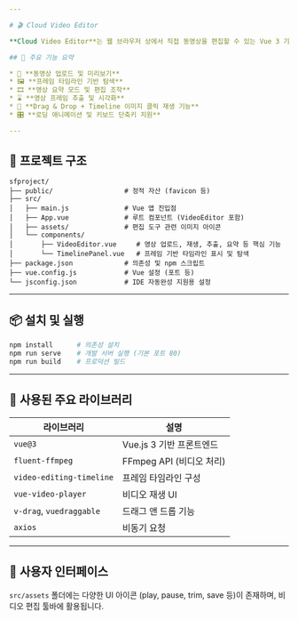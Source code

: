 ```yaml
---

# 🎬 Cloud Video Editor

**Cloud Video Editor**는 웹 브라우저 상에서 직접 동영상을 편집할 수 있는 Vue 3 기반 비디오 편집 플랫폼입니다. 사용자는 동영상을 업로드하고, 재생해보며, 프레임 타임라인을 통해 원하는 시점을 탐색하거나 편집할 수 있습니다.

## 📌 주요 기능 요약

* 🔄 **동영상 업로드 및 미리보기**
* 🖼 **프레임 타임라인 기반 탐색**
* 🎞️ **영상 요약 모드 및 편집 조작**
* ⌛ **영상 프레임 추출 및 시각화**
* 🔧 **Drag & Drop + Timeline 이미지 클릭 재생 기능**
* 🎛 **로딩 애니메이션 및 키보드 단축키 지원**

---
```


## 📁 프로젝트 구조

```
sfproject/
├── public/                  # 정적 자산 (favicon 등)
├── src/
│   ├── main.js              # Vue 앱 진입점
│   ├── App.vue              # 루트 컴포넌트 (VideoEditor 포함)
│   ├── assets/              # 편집 도구 관련 이미지 아이콘
│   └── components/
│       ├── VideoEditor.vue     # 영상 업로드, 재생, 추출, 요약 등 핵심 기능
│       └── TimelinePanel.vue   # 프레임 기반 타임라인 표시 및 탐색
├── package.json             # 의존성 및 npm 스크립트
├── vue.config.js            # Vue 설정 (포트 등)
└── jsconfig.json            # IDE 자동완성 지원용 설정
```

---

## 📦 설치 및 실행

```bash
npm install      # 의존성 설치
npm run serve    # 개발 서버 실행 (기본 포트 80)
npm run build    # 프로덕션 빌드
```

---

## 🔧 사용된 주요 라이브러리

| 라이브러리                    | 설명                  |
| ------------------------ | ------------------- |
| `vue@3`                  | Vue.js 3 기반 프론트엔드   |
| `fluent-ffmpeg`          | FFmpeg API (비디오 처리) |
| `video-editing-timeline` | 프레임 타임라인 구성         |
| `vue-video-player`       | 비디오 재생 UI           |
| `v-drag`, `vuedraggable` | 드래그 앤 드롭 기능         |
| `axios`                  | 비동기 요청              |

---

## 🎨 사용자 인터페이스

`src/assets` 폴더에는 다양한 UI 아이콘 (play, pause, trim, save 등)이 존재하며, 비디오 편집 툴바에 활용됩니다.
